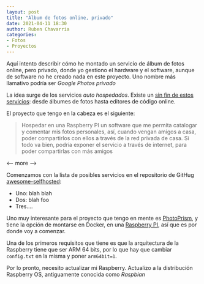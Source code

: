 ```yaml
---
layout: post
title: "Álbum de fotos online, privado"
date: 2021-04-11 18:30
author: Ruben Chavarria
categories:
- Fotos
- Proyectos
---
```


Aquí intento describir cómo he montado un servicio de álbum de fotos online, pero privado,
donde yo gestiono el hardware y el software, aunque de software no he creado nada en este proyecto.
Uno nombre más llamativo podría ser *Google Photos privado*

La idea surge de los servicios *auto hospedados*. Existe un [sin fin de estos servicios][1]: desde
álbumes de fotos hasta editores de código online.

El proyecto que tengo en la cabeza es el siguiente:

> Hospedar en una Raspberry PI un software que me permita catalogar y comentar mis fotos personales,
> así, cuando vengan amigos a casa, poder compartirlos con ellos a través de la red privada de casa.
> Si todo va bien, podría exponer el servicio a través de internet, para poder compartirlas con más
> amigos

<-- more -->

Comenzamos con la lista de posibles servicios en el repositorio de GitHug [awesome-selfhosted][1]:

- Uno: blah blah
- Dos: blah foo
- Tres....

Uno muy interesante para el proyecto que tengo en mente es [PhotoPrism][2], y tiene la opción de
montarse en Docker, en una [Raspberry PI][3], así que es por donde voy a comenzar.

Una de los primeros requisitos que tiene es que la arquitectura de la Raspberry tiene que ser
ARM 64 bits, por lo que hay que cambiar `config.txt` en la misma y poner `arm64bit=1`.

Por lo pronto, necesito actualizar mi Raspberry. Actualizo a la distribución Raspberry OS,
antiguamente conocida como *Raspbian*

[1]: https://github.com/awesome-selfhosted/awesome-selfhosted
[2]: https://docs.photoprism.org/
[3]: https://docs.photoprism.org/getting-started/raspberry-pi/